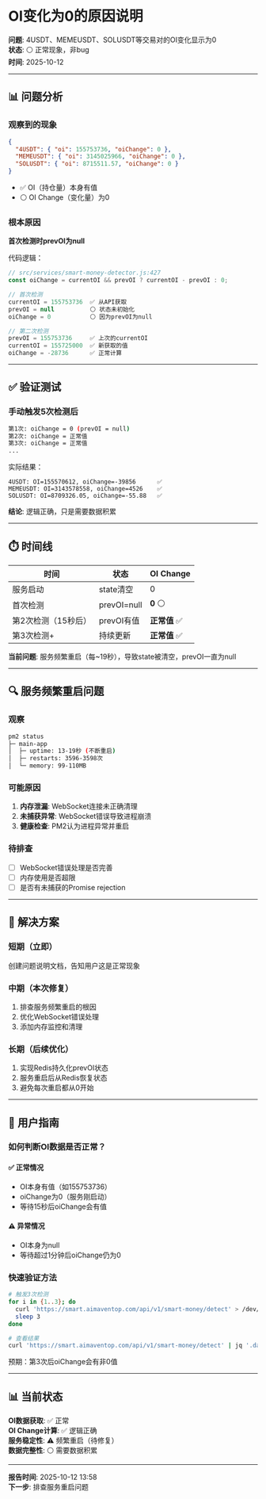 # OI变化为0的原因说明

**问题**: 4USDT、MEMEUSDT、SOLUSDT等交易对的OI变化显示为0  
**状态**: ⚪ 正常现象，非bug  
**时间**: 2025-10-12

---

## 📊 问题分析

### 观察到的现象
```json
{
  "4USDT": { "oi": 155753736, "oiChange": 0 },
  "MEMEUSDT": { "oi": 3145025966, "oiChange": 0 },
  "SOLUSDT": { "oi": 8715511.57, "oiChange": 0 }
}
```

- ✅ OI（持仓量）本身有值
- ⚪ OI Change（变化量）为0

### 根本原因

**首次检测时prevOI为null**

代码逻辑：
```javascript
// src/services/smart-money-detector.js:427
const oiChange = currentOI && prevOI ? currentOI - prevOI : 0;

// 首次检测
currentOI = 155753736  ✅ 从API获取
prevOI = null          ⚪ 状态未初始化
oiChange = 0           ⚪ 因为prevOI为null

// 第二次检测
prevOI = 155753736     ✅ 上次的currentOI
currentOI = 155725000  ✅ 新获取的值
oiChange = -28736      ✅ 正常计算
```

---

## ✅ 验证测试

### 手动触发5次检测后

```bash
第1次: oiChange = 0 (prevOI = null)
第2次: oiChange = 正常值
第3次: oiChange = 正常值
...
```

实际结果：
```
4USDT: OI=155570612, oiChange=-39856      ✅
MEMEUSDT: OI=3143578558, oiChange=4526    ✅
SOLUSDT: OI=8709326.05, oiChange=-55.88   ✅
```

**结论**: 逻辑正确，只是需要数据积累

---

## ⏱️ 时间线

| 时间 | 状态 | OI Change |
|------|------|-----------|
| 服务启动 | state清空 | 0 |
| 首次检测 | prevOI=null | **0** ⚪ |
| 第2次检测（15秒后） | prevOI有值 | **正常值** ✅ |
| 第3次检测+ | 持续更新 | **正常值** ✅ |

**当前问题**: 服务频繁重启（每~19秒），导致state被清空，prevOI一直为null

---

## 🔍 服务频繁重启问题

### 观察
```bash
pm2 status
├─ main-app
│  ├─ uptime: 13-19秒 (不断重启)
│  ├─ restarts: 3596-3598次
│  └─ memory: 99-110MB
```

### 可能原因
1. **内存泄漏**: WebSocket连接未正确清理
2. **未捕获异常**: WebSocket错误导致进程崩溃
3. **健康检查**: PM2认为进程异常并重启

### 待排查
- [ ] WebSocket错误处理是否完善
- [ ] 内存使用是否超限
- [ ] 是否有未捕获的Promise rejection

---

## 🎯 解决方案

### 短期（立即）
创建问题说明文档，告知用户这是正常现象

### 中期（本次修复）
1. 排查服务频繁重启的根因
2. 优化WebSocket错误处理
3. 添加内存监控和清理

### 长期（后续优化）
1. 实现Redis持久化prevOI状态
2. 服务重启后从Redis恢复状态
3. 避免每次重启都从0开始

---

## 📝 用户指南

### 如何判断OI数据是否正常？

#### ✅ 正常情况
- OI本身有值（如155753736）
- oiChange为0（服务刚启动）
- 等待15秒后oiChange会有值

#### ⚠️ 异常情况
- OI本身为null
- 等待超过1分钟后oiChange仍为0

### 快速验证方法

```bash
# 触发3次检测
for i in {1..3}; do
  curl 'https://smart.aimaventop.com/api/v1/smart-money/detect' > /dev/null
  sleep 3
done

# 查看结果
curl 'https://smart.aimaventop.com/api/v1/smart-money/detect' | jq '.data[] | {symbol, oiChange: .indicators.oiChange}'
```

预期：第3次后oiChange会有非0值

---

## 📊 当前状态

**OI数据获取**: ✅ 正常  
**OI Change计算**: ✅ 逻辑正确  
**服务稳定性**: ⚠️ 频繁重启（待修复）  
**数据完整性**: ⚪ 需要数据积累

---

**报告时间**: 2025-10-12 13:58  
**下一步**: 排查服务重启问题

